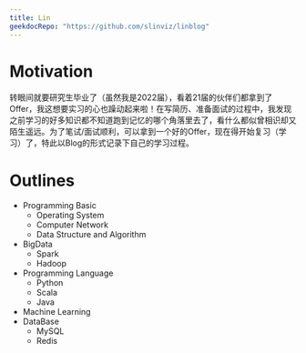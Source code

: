 ```yaml
---
title: Lin
geekdocRepo: "https://github.com/slinviz/linblog"
---
```


# Motivation

转眼间就要研究生毕业了（虽然我是2022届），看着21届的伙伴们都拿到了Offer，我这想要实习的心也躁动起来啦！在写简历、准备面试的过程中，我发现之前学习的好多知识都不知道跑到记忆的哪个角落里去了，看什么都似曾相识却又陌生遥远。为了笔试/面试顺利，可以拿到一个好的Offer，现在得开始复习（学习）了，特此以Blog的形式记录下自己的学习过程。

# Outlines

+ Programming Basic
    - Operating System
    - Computer Network
    - Data Structure and Algorithm 
+ BigData
    - Spark
    - Hadoop
+ Programming Language
    - Python
    - Scala
    - Java
+ Machine Learning
+ DataBase
    - MySQL
    - Redis
